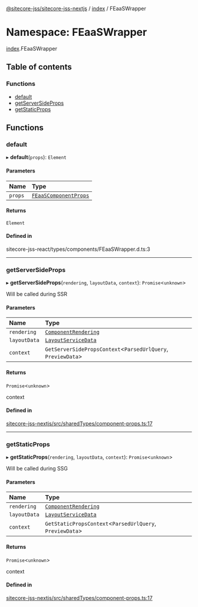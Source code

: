 [@sitecore-jss/sitecore-jss-nextjs](../README.md) / [index](index.md) / FEaaSWrapper

# Namespace: FEaaSWrapper

[index](index.md).FEaaSWrapper

## Table of contents

### Functions

- [default](index.FEaaSWrapper.md#default)
- [getServerSideProps](index.FEaaSWrapper.md#getserversideprops)
- [getStaticProps](index.FEaaSWrapper.md#getstaticprops)

## Functions

### default

▸ **default**(`props`): `Element`

#### Parameters

| Name | Type |
| :------ | :------ |
| `props` | [`FEaaSComponentProps`](index.md#feaascomponentprops) |

#### Returns

`Element`

#### Defined in

sitecore-jss-react/types/components/FEaaSWrapper.d.ts:3

___

### getServerSideProps

▸ **getServerSideProps**(`rendering`, `layoutData`, `context`): `Promise`\<`unknown`\>

Will be called during SSR

#### Parameters

| Name | Type |
| :------ | :------ |
| `rendering` | [`ComponentRendering`](../interfaces/index.ComponentRendering.md) |
| `layoutData` | [`LayoutServiceData`](../interfaces/index.LayoutServiceData.md) |
| `context` | `GetServerSidePropsContext`\<`ParsedUrlQuery`, `PreviewData`\> |

#### Returns

`Promise`\<`unknown`\>

context

#### Defined in

[sitecore-jss-nextjs/src/sharedTypes/component-props.ts:17](https://github.com/Sitecore/jss/blob/e138f583f/packages/sitecore-jss-nextjs/src/sharedTypes/component-props.ts#L17)

___

### getStaticProps

▸ **getStaticProps**(`rendering`, `layoutData`, `context`): `Promise`\<`unknown`\>

Will be called during SSG

#### Parameters

| Name | Type |
| :------ | :------ |
| `rendering` | [`ComponentRendering`](../interfaces/index.ComponentRendering.md) |
| `layoutData` | [`LayoutServiceData`](../interfaces/index.LayoutServiceData.md) |
| `context` | `GetStaticPropsContext`\<`ParsedUrlQuery`, `PreviewData`\> |

#### Returns

`Promise`\<`unknown`\>

context

#### Defined in

[sitecore-jss-nextjs/src/sharedTypes/component-props.ts:17](https://github.com/Sitecore/jss/blob/e138f583f/packages/sitecore-jss-nextjs/src/sharedTypes/component-props.ts#L17)

